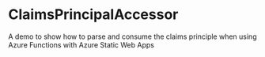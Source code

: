 # ClaimsPrincipalAccessor
A demo to show how to parse and consume the claims principle when using Azure Functions with Azure Static Web Apps
